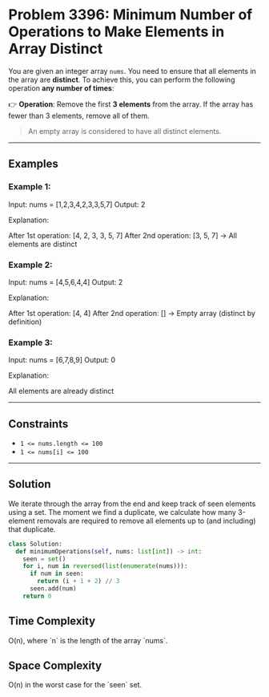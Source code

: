 # Problem 3396: Minimum Number of Operations to Make Elements in Array Distinct

You are given an integer array `nums`. You need to ensure that all elements in the array are **distinct**. To achieve this, you can perform the following operation **any number of times**:

👉 **Operation**: Remove the first **3 elements** from the array. If the array has fewer than 3 elements, remove all of them.

> An empty array is considered to have all distinct elements.

---

## Examples

### Example 1:

Input: nums = [1,2,3,4,2,3,3,5,7] Output: 2

Explanation:

After 1st operation: [4, 2, 3, 3, 5, 7]
After 2nd operation: [3, 5, 7] → All elements are distinct

### Example 2:

Input: nums = [4,5,6,4,4] Output: 2

Explanation:

After 1st operation: [4, 4]
After 2nd operation: [] → Empty array (distinct by definition)

### Example 3:

Input: nums = [6,7,8,9] Output: 0

Explanation:

All elements are already distinct


---

## Constraints

- `1 <= nums.length <= 100`
- `1 <= nums[i] <= 100`

---

## Solution

We iterate through the array from the end and keep track of seen elements using a set. The moment we find a duplicate, we calculate how many 3-element removals are required to remove all elements up to (and including) that duplicate.

```python
class Solution:
  def minimumOperations(self, nums: list[int]) -> int:
    seen = set()
    for i, num in reversed(list(enumerate(nums))):
      if num in seen:
        return (i + 1 + 2) // 3
      seen.add(num)
    return 0
```
<h2>Time Complexity</h2> O(n), where `n` is the length of the array `nums`.<br>
<h2> Space Complexity</h2> O(n) in the worst case for the `seen` set.<br>


